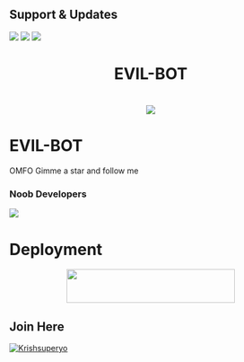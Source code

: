 ## Support & Updates 
<a href="https://t.me/HelpingHand_Support"><img src="https://img.shields.io/badge/Join-Group%20Support-blue.svg?style=for-the-badge&logo=Telegram"></a> <a href="https://t.me/EvilBotNews"><img src="https://img.shields.io/badge/Join-Updates%20Channel-blue.svg?style=for-the-badge&logo=Telegram"></a>
<a href="https://youtube.com/channel/UCctlMhmmYBaAX_k4pk4T1QA"><img src="https://img.shields.io/badge/Subscribe%20Channel-red.svg?style=for-the-badge&logo=Youtube"></a>
  

<h1 align="center"><b>EVIL-BOT</b></h1>

# <p align="center"><a href="https://github.com/Krishsuperyo/EVIL-BOT"><img src="https://github-readme-stats.vercel.app/api/pin?username=Krishsuperyo&show_icons=true&theme=dracula&hide_border=true&repo=EVIL-BOT"></a></p>
<p align="center">
    
    
# EVIL-BOT
OMFO Gimme a star and follow me
    
    
### Noob Developers 
  <a href="https://t.me/Krishsuperyo"><img src="https://img.shields.io/badge/Piro%20 Krish-Green.svg?style=for-the-badge&logo=Python"></a>
    
    
    
# Deployment
    
<p align="center"><a href="https://heroku.com/deploy?template=https://github.com/Krishsuperyo/EVIL-BOT"> <img src="https://img.shields.io/badge/Deploy%20To%20Heroku-purple?style=for-the-badge&logo=heroku" width="300" height="60"/></a></p>

## Join Here 
[![Krishsuperyo](https://te.legra.ph/file/70821e7f98940ac9d27a5.jpg)](https://telegram.me/About_Krishsuperyo)

